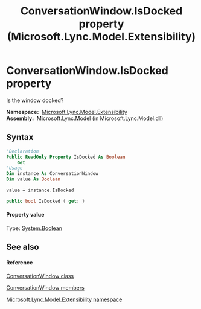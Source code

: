 ﻿---
title: ConversationWindow.IsDocked property  (Microsoft.Lync.Model.Extensibility)
TOCTitle: 'IsDocked property '
ms:assetid: P:Microsoft.Lync.Model.Extensibility.ConversationWindow.IsDocked_DI_3_UC_OCS14MrefLyncWPF
ms:mtpsurl: https://msdn.microsoft.com/en-us/library/microsoft.lync.model.extensibility.conversationwindow.isdocked_di_3_uc_ocs14mreflyncwpf(v=office.15)
ms:contentKeyID: 48599950
ms.date: 07/28/2014
mtps_version: v=office.15
f1_keywords:
- Microsoft.Lync.Model.Extensibility.ConversationWindow.IsDocked
dev_langs:
- CSharp
- JScript
- VB
- other
---

# ConversationWindow.IsDocked property

Is the window docked?

**Namespace:**  [Microsoft.Lync.Model.Extensibility](microsoft-lync-model-extensibility-namespace_2.md)  
**Assembly:**  Microsoft.Lync.Model (in Microsoft.Lync.Model.dll)

## Syntax

``` vb
'Declaration
Public ReadOnly Property IsDocked As Boolean
    Get
'Usage
Dim instance As ConversationWindow
Dim value As Boolean

value = instance.IsDocked
```

``` csharp
public bool IsDocked { get; }
```

#### Property value

Type: [System.Boolean](http://msdn2.microsoft.com/en-us/library/a28wyd50)  

## See also

#### Reference

[ConversationWindow class](conversationwindow-class-microsoft-lync-model-extensibility_2.md)

[ConversationWindow members](conversationwindow-members-microsoft-lync-model-extensibility_2.md)

[Microsoft.Lync.Model.Extensibility namespace](microsoft-lync-model-extensibility-namespace_2.md)

